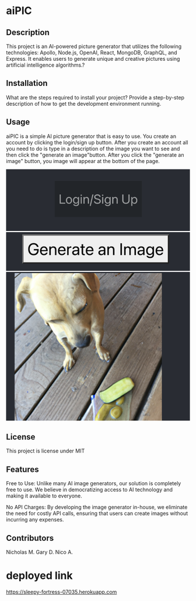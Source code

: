 # aiPIC

## Description
This project is an AI-powered picture generator that utilizes the following technologies: Apollo, Node.js, OpenAI, React, MongoDB, GraphQL, and Express. It enables users to generate unique and creative pictures using artificial intelligence algorithms.?




## Installation

What are the steps required to install your project? Provide a step-by-step description of how to get the development environment running.

## Usage
aiPIC is a simple AI picture generator that is easy to use. You create an account by clicking the login/sign up button. After you create an account all you need to do is type in a description of the image you want to see and then click the "generate an image"button. After you click the "generate an image" button, you image will appear at the bottom of the page.

![screenshot of site](client/public/login.png)
![screenshot of site](client/public/generate.png)
![screenshot of site](client/public/dog.png)




## License
This project is license under MIT

## Features
Free to Use: Unlike many AI image generators, our solution is completely free to use. We believe in democratizing access to AI technology and making it available to everyone.

No API Charges: By developing the image generator in-house, we eliminate the need for costly API calls, ensuring that users can create images without incurring any expenses.



## Contributors
Nicholas M.
Gary D.
Nico A.

# deployed link
https://sleepy-fortress-07035.herokuapp.com

